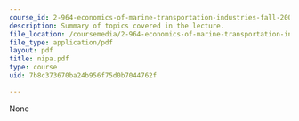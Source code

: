 ```yaml
---
course_id: 2-964-economics-of-marine-transportation-industries-fall-2006
description: Summary of topics covered in the lecture.
file_location: /coursemedia/2-964-economics-of-marine-transportation-industries-fall-2006/7b8c373670ba24b956f75d0b7044762f_nipa.pdf
file_type: application/pdf
layout: pdf
title: nipa.pdf
type: course
uid: 7b8c373670ba24b956f75d0b7044762f

---
```

None